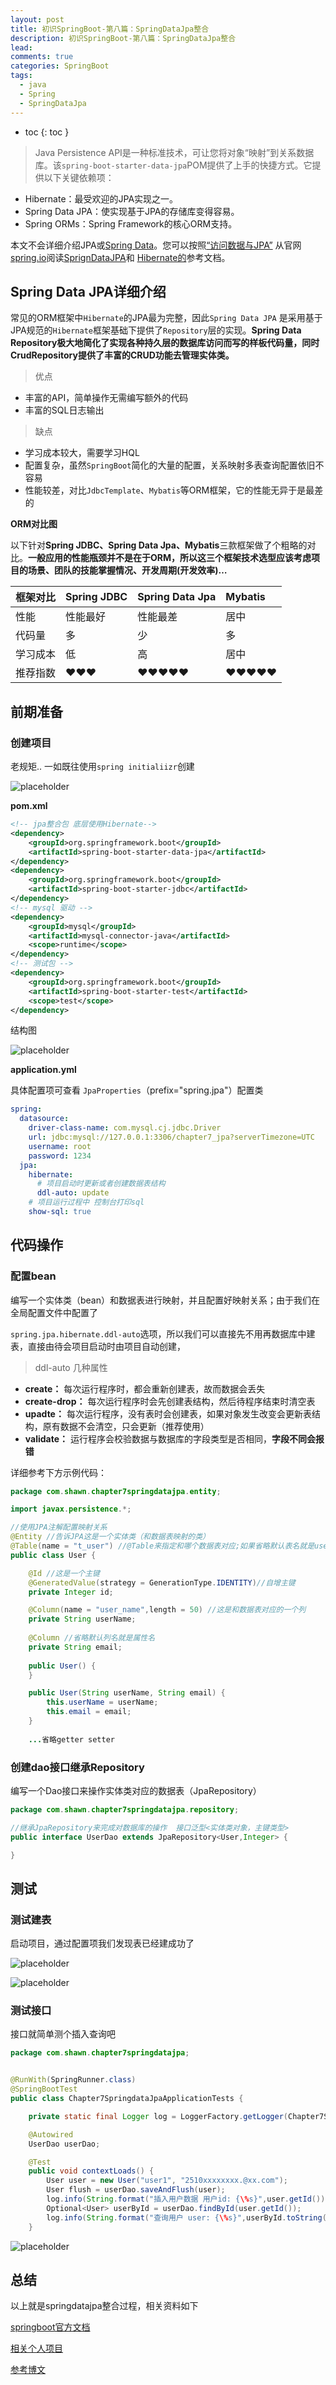```yaml
---
layout: post
title: 初识SpringBoot-第八篇：SpringDataJpa整合
description: 初识SpringBoot-第八篇：SpringDataJpa整合
lead: 
comments: true
categories: SpringBoot
tags:
  - java
  - Spring
  - SpringDataJpa
---
```


- toc
{: toc }


>Java Persistence API是一种标准技术，可让您将对象“映射”到关系数据库。该`spring-boot-starter-data-jpa`POM提供了上手的快捷方式。它提供以下关键依赖项：

<!-- more -->

- Hibernate：最受欢迎的JPA实现之一。
- Spring Data JPA：使实现基于JPA的存储库变得容易。
- Spring ORMs：Spring Framework的核心ORM支持。

本文不会详细介绍JPA或[Spring Data](https://projects.spring.io/spring-data/)。您可以按照[“访问数据与JPA”](https://spring.io/guides/gs/accessing-data-jpa/) 从官网[spring.io](https://spring.io/)阅读[SprignDataJPA](https://projects.spring.io/spring-data-jpa/)和 [Hibernate的](https://hibernate.org/orm/documentation/)参考文档。



## Spring Data JPA详细介绍

常见的ORM框架中`Hibernate`的JPA最为完整，因此`Spring Data JPA` 是采用基于JPA规范的`Hibernate`框架基础下提供了`Repository`层的实现。**Spring Data Repository极大地简化了实现各种持久层的数据库访问而写的样板代码量，同时CrudRepository提供了丰富的CRUD功能去管理实体类。**

> 优点

- 丰富的API，简单操作无需编写额外的代码
- 丰富的SQL日志输出

> 缺点

- 学习成本较大，需要学习HQL
- 配置复杂，虽然`SpringBoot`简化的大量的配置，关系映射多表查询配置依旧不容易
- 性能较差，对比`JdbcTemplate`、`Mybatis`等ORM框架，它的性能无异于是最差的



 **ORM对比图**

以下针对**Spring JDBC、Spring Data Jpa、Mybatis**三款框架做了个粗略的对比。**一般应用的性能瓶颈并不是在于ORM，所以这三个框架技术选型应该考虑项目的场景、团队的技能掌握情况、开发周期(开发效率)…**

| 框架对比 | Spring JDBC | Spring Data Jpa | Mybatis |
| :------- | :---------- | :-------------- | :------ |
| 性能     | 性能最好    | 性能最差        | 居中    |
| 代码量   | 多          | 少              | 多      |
| 学习成本 | 低          | 高              | 居中    |
| 推荐指数 | ❤❤❤         | ❤❤❤❤❤           | ❤❤❤❤❤   |



## 前期准备

### 创建项目

老规矩.. 一如既往使用`spring initialiizr`创建

![placeholder](/assets/images/初识SpringBoot-第八篇_SpringDataJpa整合/1564288001185.png )

**pom.xml**

```xml
<!-- jpa整合包 底层使用Hibernate-->
<dependency>
    <groupId>org.springframework.boot</groupId>
    <artifactId>spring-boot-starter-data-jpa</artifactId>
</dependency>
<dependency>
    <groupId>org.springframework.boot</groupId>
    <artifactId>spring-boot-starter-jdbc</artifactId>
</dependency>
<!-- mysql 驱动 -->
<dependency>
    <groupId>mysql</groupId>
    <artifactId>mysql-connector-java</artifactId>
    <scope>runtime</scope>
</dependency>
<!-- 测试包 -->
<dependency>
    <groupId>org.springframework.boot</groupId>
    <artifactId>spring-boot-starter-test</artifactId>
    <scope>test</scope>
</dependency>
```

结构图

![placeholder](/assets/images/初识SpringBoot-第八篇_SpringDataJpa整合/1564291538028.png )

**application.yml**

具体配置项可查看 `JpaProperties`（prefix="spring.jpa"）配置类

```yml
spring:
  datasource:
    driver-class-name: com.mysql.cj.jdbc.Driver
    url: jdbc:mysql://127.0.0.1:3306/chapter7_jpa?serverTimezone=UTC
    username: root
    password: 1234
  jpa:
    hibernate:
      # 项目启动时更新或者创建数据表结构
      ddl-auto: update
    # 项目运行过程中 控制台打印sql
    show-sql: true
```



## 代码操作

### 配置bean

编写一个实体类（bean）和数据表进行映射，并且配置好映射关系；由于我们在全局配置文件中配置了

`spring.jpa.hibernate.ddl-auto`选项，所以我们可以直接先不用再数据库中建表，直接由待会项目启动时由项目自动创建，

> ddl-auto 几种属性

- **create：** 每次运行程序时，都会重新创建表，故而数据会丢失
- **create-drop：** 每次运行程序时会先创建表结构，然后待程序结束时清空表
- **upadte：** 每次运行程序，没有表时会创建表，如果对象发生改变会更新表结构，原有数据不会清空，只会更新（推荐使用）
- **validate：** 运行程序会校验数据与数据库的字段类型是否相同，**字段不同会报错**

详细参考下方示例代码：

```java
package com.shawn.chapter7springdatajpa.entity;

import javax.persistence.*;

//使用JPA注解配置映射关系
@Entity //告诉JPA这是一个实体类（和数据表映射的类）
@Table(name = "t_user") //@Table来指定和哪个数据表对应;如果省略默认表名就是user；
public class User {

    @Id //这是一个主键
    @GeneratedValue(strategy = GenerationType.IDENTITY)//自增主键
    private Integer id;

    @Column(name = "user_name",length = 50) //这是和数据表对应的一个列
    private String userName;
    
    @Column //省略默认列名就是属性名
    private String email;
    
    public User() {
    }

    public User(String userName, String email) {
        this.userName = userName;
        this.email = email;
    }
    
    ...省略getter setter
```

### 创建dao接口继承Repository

编写一个Dao接口来操作实体类对应的数据表（JpaRepository）

```java
package com.shawn.chapter7springdatajpa.repository;

//继承JpaRepository来完成对数据库的操作  接口泛型<实体类对象，主键类型>
public interface UserDao extends JpaRepository<User,Integer> {

}
```

## 测试

### 测试建表

启动项目，通过配置项我们发现表已经建成功了

![placeholder](/assets/images/初识SpringBoot-第八篇_SpringDataJpa整合/1564293387787.png )

![placeholder](/assets/images/初识SpringBoot-第八篇_SpringDataJpa整合/1564293447896.png )

### 测试接口

接口就简单测个插入查询吧

```java
package com.shawn.chapter7springdatajpa;


@RunWith(SpringRunner.class)
@SpringBootTest
public class Chapter7SpringdataJpaApplicationTests {

    private static final Logger log = LoggerFactory.getLogger(Chapter7SpringdataJpaApplicationTests.class);

    @Autowired
    UserDao userDao;

    @Test
    public void contextLoads() {
        User user = new User("user1", "2510xxxxxxxx.@xx.com");
        User flush = userDao.saveAndFlush(user);
        log.info(String.format("插入用户数据 用户id: {\%s}",user.getId()));
        Optional<User> userById = userDao.findById(user.getId());
        log.info(String.format("查询用户 user: {\%s}",userById.toString()));
    }

```

![placeholder](/assets/images/初识SpringBoot-第八篇_SpringDataJpa整合/1564293620556.png )


## 总结

以上就是springdatajpa整合过程，相关资料如下

[springboot官方文档](https://docs.spring.io/spring-boot/docs/current/reference/html/boot-features-sql.html#boot-features-jpa-and-spring-data)

[相关个人项目](https://github.com/ShawnJim/spring-boot-learning/tree/master/chapter7-springdata-jpa)

[参考博文](https://blog.battcn.com/2018/05/08/springboot/v2-orm-jpa/)

